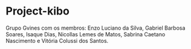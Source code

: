 # Project-kibo
Grupo Gvines com os membros: Enzo Luciano da Silva, Gabriel Barbosa Soares, Isaque Dias, Nicollas Lemes de Matos, Sabrina Caetano Nascimento e Vitória Colussi dos Santos.
